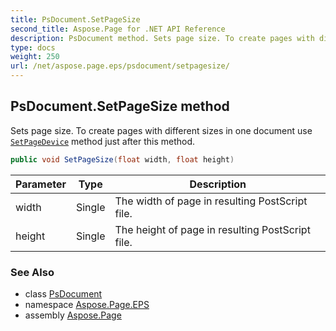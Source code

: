 ```yaml
---
title: PsDocument.SetPageSize
second_title: Aspose.Page for .NET API Reference
description: PsDocument method. Sets page size. To create pages with different sizes in one document use SetPageDevice method just after this method
type: docs
weight: 250
url: /net/aspose.page.eps/psdocument/setpagesize/
---
```

## PsDocument.SetPageSize method

Sets page size. To create pages with different sizes in one document use [`SetPageDevice`](../setpagedevice/) method just after this method.

```csharp
public void SetPageSize(float width, float height)
```

| Parameter | Type | Description |
| --- | --- | --- |
| width | Single | The width of page in resulting PostScript file. |
| height | Single | The height of page in resulting PostScript file. |

### See Also

* class [PsDocument](../)
* namespace [Aspose.Page.EPS](../../psdocument/)
* assembly [Aspose.Page](../../../)


